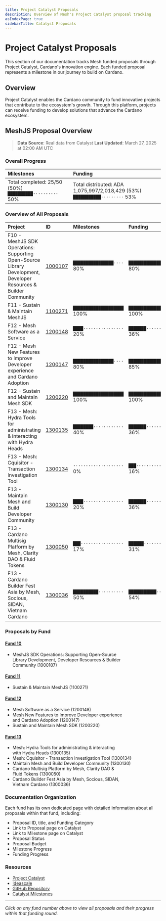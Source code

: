 ```yaml
---
title: Project Catalyst Proposals
description: Overview of Mesh's Project Catalyst proposal tracking
asIndexPage: true
sidebarTitle: Catalyst Proposals
---
```


# Project Catalyst Proposals

This section of our documentation tracks Mesh funded proposals through Project Catalyst, Cardano's innovation engine. Each funded proposal represents a milestone in our journey to build on Cardano.

## Overview

Project Catalyst enables the Cardano community to fund innovative projects that contribute to the ecosystem's growth. Through this platform, projects can receive funding to develop solutions that advance the Cardano ecosystem.

## MeshJS Proposal Overview

> **Data Source**: Real data from Catalyst
> **Last Updated**: March 27, 2025 at 02:00 AM UTC

### Overall Progress

| Milestones | Funding |
|:-----------|:--------|
| Total completed: 25/50 (50%)<br>`██████████··········` 50% | Total distributed: ADA 1,075,997/2,018,429 (53%)<br>`███████████·········` 53% |

### Overview of All Proposals

| Project | ID | Milestones | Funding |
|:--------|:---|:-----------|:--------|
| F10 - MeshJS SDK Operations: Supporting Open-Source Library Development, Developer Resources & Builder Community | [1000107](/en/catalyst-proposals/0010#1000107) | `████████████████····` 80% | `████████████████····` 80% |
| F11 - Sustain & Maintain MeshJS | [1100271](/en/catalyst-proposals/0011#1100271) | `████████████████████` 100% | `████████████████████` 100% |
| F12 - Mesh Software as a Service | [1200148](/en/catalyst-proposals/0012#1200148) | `████················` 20% | `███████·············` 36% |
| F12 - Mesh New Features to Improve Developer experience and Cardano Adoption | [1200147](/en/catalyst-proposals/0012#1200147) | `████████████████····` 80% | `█████████████████···` 85% |
| F12 - Sustain and Maintain Mesh SDK | [1200220](/en/catalyst-proposals/0012#1200220) | `████████████████████` 100% | `████████████████████` 100% |
| F13 - Mesh: Hydra Tools for administrating & interacting with Hydra Heads | [1300135](/en/catalyst-proposals/0013#1300135) | `████████············` 40% | `███████·············` 36% |
| F13 - Mesh: Cquisitor - Transaction Investigation Tool | [1300134](/en/catalyst-proposals/0013#1300134) | `····················` 0% | `███·················` 16% |
| F13 - Maintain Mesh and Build Developer Community | [1300130](/en/catalyst-proposals/0013#1300130) | `████················` 20% | `███████·············` 36% |
| F13 - Cardano Multisig Platform by Mesh, Clarity DAO & Fluid Tokens | [1300050](/en/catalyst-proposals/0013#1300050) | `███·················` 17% | `██████··············` 31% |
| F13 - Cardano Builder Fest Asia by Mesh, Socious, SIDAN, Vietnam Cardano | [1300036](/en/catalyst-proposals/0013#1300036) | `██████████··········` 50% | `███████████·········` 54% |

### Proposals by Fund

#### [Fund 10](/en/catalyst-proposals/0010)
- MeshJS SDK Operations: Supporting Open-Source<br>Library Development, Developer Resources & Builder<br>Community (1000107)

#### [Fund 11](/en/catalyst-proposals/0011)
- Sustain & Maintain MeshJS (1100271)

#### [Fund 12](/en/catalyst-proposals/0012)
- Mesh Software as a Service (1200148)
- Mesh New Features to Improve Developer experience<br>and Cardano Adoption (1200147)
- Sustain and Maintain Mesh SDK (1200220)

#### [Fund 13](/en/catalyst-proposals/0013)
- Mesh: Hydra Tools for administrating & interacting<br>with Hydra Heads (1300135)
- Mesh: Cquisitor - Transaction Investigation Tool (1300134)
- Maintain Mesh and Build Developer Community (1300130)
- Cardano Multisig Platform by Mesh, Clarity DAO &<br>Fluid Tokens (1300050)
- Cardano Builder Fest Asia by Mesh, Socious, SIDAN,<br>Vietnam Cardano (1300036)


### Documentation Organization

Each fund has its own dedicated page with detailed information about all proposals within that fund, including:

- Proposal ID, title, and Funding Category
- Link to Proposal page on Catalyst
- Link to Milestone page on Catalyst
- Proposal Status
- Proposal Budget
- Milestone Progress 
- Funding Progress

### Resources

- [Project Catalyst](https://projectcatalyst.io/)
- [Ideascale](https://cardano.ideascale.com/)
- [GitHub Repository](https://github.com/meshJS)
- [Catalyst Milestones](https://milestones.projectcatalyst.io/)

---

*Click on any fund number above to view all proposals and their progress within that funding round.*


